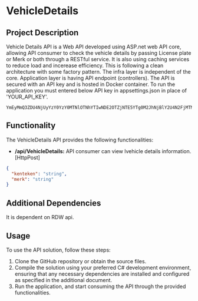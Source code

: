 # VehicleDetails

## Project Description
Vehicle Details API is a Web API developed using ASP.net web API core, allowing API consumer to check the vehicle details by passing License plate or Merk or both through a RESTful service. It is also using caching services to reduce load and incerease efficiency.
This is following a clean architecture with some factory pattern. The infra layer is independent of the core. Application layer is having API endpoint (controllers).
The API is secured with an API key and is hosted in Docker container. To run the application you must entered below API key in appsettings.json in place of 'YOUR_API_KEY'.
```key
YmEyMmQ3ZDU4NjUyYzY0YzY0MTNlOTNhYTIwNDE2OTZjNTE5YTg0M2JhNjBlY2U4N2FjMTM4MmVlZTYzNmE3Mw==
```

## Functionality
The VehicleDetails API provides the following functionalities:
- **/api/VehicleDetails:** API consumer can view lvehicle details information.
[HttpPost]
```json
{
  "kenteken": "string",
  "merk": "string"
}
```

## Additional Dependencies
It is dependent on RDW api.

## Usage
To use the API solution, follow these steps:
1. Clone the GitHub repository or obtain the source files.
2. Compile the solution using your preferred C# development environment, ensuring that any necessary dependencies are installed and configured as specified in the additional document.
3. Run the application, and start consuming the API through the provided functionalities.

